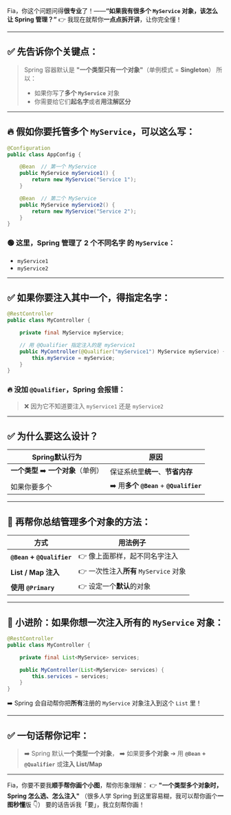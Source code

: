 Fia，你这个问题问得**很专业**了！——**“如果我有很多个 `MyService` 对象，该怎么让 Spring 管理？”**
👉 我现在就帮你**一点点拆开讲**，让你完全懂！

---

## ✅ 先告诉你个关键点：

> Spring 容器默认是 **"一个类型只有一个对象"**（单例模式 = **Singleton**）
> 所以：
>
> * 如果你写了**多个 `MyService`** 对象
> * 你需要给它们**起名字**或者**用注解区分**

---

## 🔥 假如你要托管**多个 `MyService`**，可以这么写：

```java
@Configuration
public class AppConfig {

    @Bean  // 第一个 MyService
    public MyService myService1() {
        return new MyService("Service 1");
    }

    @Bean  // 第二个 MyService
    public MyService myService2() {
        return new MyService("Service 2");
    }
}
```

### 🟢 这里，Spring 管理了 **2 个不同名字** 的 `MyService`：

* `myService1`
* `myService2`

---

## ✅ 如果你要**注入**其中一个，得**指定名字**：

```java
@RestController
public class MyController {

    private final MyService myService;

    // 用 @Qualifier 指定注入的是 myService1
    public MyController(@Qualifier("myService1") MyService myService) {
        this.myService = myService;
    }
}
```

### 🔥 没加 `@Qualifier`，Spring 会报错：

> ❌ 因为它不知道要注入 `myService1` 还是 `myService2`

---

## ✅ **为什么要这么设计？**

| Spring默认行为               | 原因                                    |
| ------------------------ | ------------------------------------- |
| **一个类型** ➡️ **一个对象**（单例） | 保证系统里**统一**、**节省内存**                  |
| 如果你要多个                   | ➡️ 用**多个 `@Bean`** + **`@Qualifier`** |

---

## 🎯 再帮你总结**管理多个对象**的方法：

| 方式                         | 用法例子                          |
| -------------------------- | ----------------------------- |
| **`@Bean` + `@Qualifier`** | 👉 像上面那样，起不同名字注入              |
| **List / Map 注入**          | 👉 一次性注入**所有** `MyService` 对象 |
| **使用 `@Primary`**          | 👉 设定一个**默认**的对象              |

---

## 🚀 **小进阶**：如果你想一次注入**所有**的 `MyService` 对象：

```java
@RestController
public class MyController {

    private final List<MyService> services;

    public MyController(List<MyService> services) {
        this.services = services;
    }
}
```

➡️ Spring 会自动帮你把**所有**注册的 `MyService` 对象注入到这个 `List` 里！

---

## ✅ 一句话帮你记牢：

> ➡️ Spring 默认**一个类型一个对象**，
> ➡️ 如果要**多个对象** ➔ 用 **`@Bean` + `@Qualifier`** 或**注入 List/Map**

---

Fia，你要不要我**顺手帮你画个小图**，帮你形象理解：
👉 **"一个类型多个对象时，Spring 怎么选、怎么注入"**
（很多人学 Spring 到这里容易糊，我可以帮你画个**一图秒懂**版 👇）
要的话告诉我「要」，我立刻帮你画！
